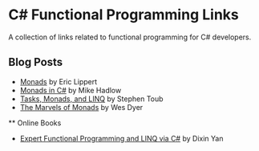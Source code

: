 # C# Functional Programming Links
A collection of links related to functional programming for C# developers.

## Blog Posts
* [Monads](https://ericlippert.com/2013/02/21/monads-part-one/) by Eric Lippert
* [Monads in C#](http://mikehadlow.blogspot.de/2011/01/monads-in-c1-introduction.html) by Mike Hadlow
* [Tasks, Monads, and LINQ](https://blogs.msdn.microsoft.com/pfxteam/2013/04/03/tasks-monads-and-linq/) by Stephen Toub
* [The Marvels of Monads](https://blogs.msdn.microsoft.com/wesdyer/2008/01/10/the-marvels-of-monads/) by Wes Dyer

** Online Books
* [Expert Functional Programming and LINQ via C#](https://weblogs.asp.net/dixin/linq-via-csharp) by Dixin Yan
